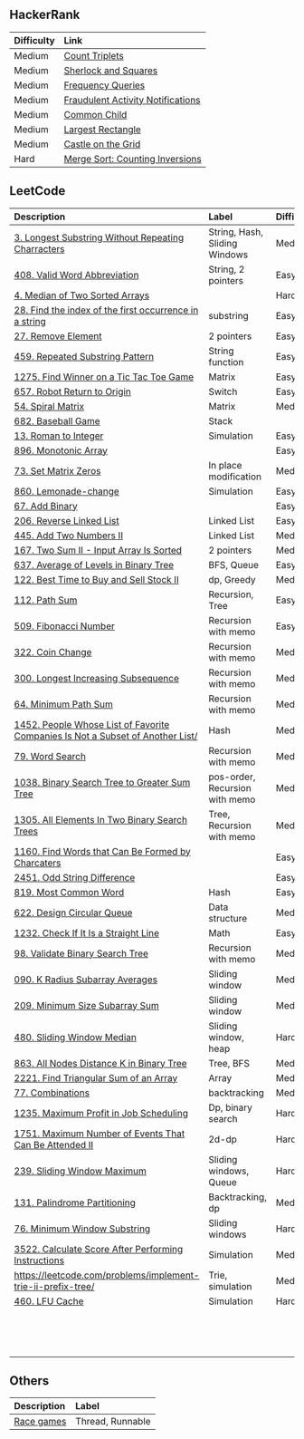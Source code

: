 
## HackerRank
|Difficulty| Link|
|:---|:---|
|Medium|[Count Triplets](hackerrank/CountTriplets.java)|
|Medium|[Sherlock and Squares](hackerrank/SherlockAndAnagrams.java)|
|Medium|[Frequency Queries](hackerrank/FreqQuery.java)|
|Medium|[Fraudulent Activity Notifications](hackerrank/FraudulentActivityNotifications.java)|
|Medium|[Common Child](hackerrank/CommonChild.java)|
|Medium|[Largest Rectangle](hackerrank/LargestRectangle.java)|
|Medium|[Castle on the Grid](hackerrank/CastleOnTheGrid.java)|
|Hard|[Merge Sort: Counting Inversions](hackerrank/CountInversions.java)|




## LeetCode  

|Description| Label | Difficulty|Solution|
|:---|:---|:---|:---|
|[3. Longest Substring Without Repeating Charracters](https://leetcode.com/problems/longest-substring-without-repeating-characters/) | String, Hash, Sliding Windows| Med| [Solution](leetcode/LongestSubstring.java)|
|[408. Valid Word Abbreviation](https://leetcode.com/problems/valid-word-abbreviation/description/)| String, 2 pointers | Easy| [Solution](leetcode/ValidWordAbbreviation.java)|
|[4. Median of Two Sorted Arrays](https://leetcode.com/problems/median-of-two-sorted-arrays/)||Hard| [Solution](leetcode/MedianSortedArray.java)|
|[28. Find the index of the first occurrence in a string](https://leetcode.com/problems/find-the-index-of-the-first-occurrence-in-a-string/)|substring|Easy| [Solution](leetcode/IndexOfFirstOccurrence.java)|
|[27. Remove Element](https://leetcode.com/problems/remove-element/)|2 pointers|Easy| [Solution](leetcode/RemoveElement.java)|
|[459. Repeated Substring Pattern](https://leetcode.com/problems/repeated-substring-pattern/)|String function|Easy| [Solution](leetcode/RepeatedSubstringPattern.java)|
|[1275. Find Winner on a Tic Tac Toe Game](https://leetcode.com/problems/find-winner-on-a-tic-tac-toe-game/)|Matrix|Easy| [Solution](leetcode/TicTacToe.java)|
|[657. Robot Return to Origin](https://leetcode.com/problems/robot-return-to-origin/)|Switch|Easy| [Solution](leetcode/RobotReturnToOrigin.java)|
|[54. Spiral Matrix](https://leetcode.com/problems/spiral-matrix/)|Matrix|Med| [Solution](leetcode/SpiralMatrix.java)|
|[682. Baseball Game](https://leetcode.com/problems/baseball-game/description/)|Stack|| [Solution](leetcode/BaseballGame.java)|
|[13. Roman to Integer](https://leetcode.com/problems/roman-to-integer/description/)|Simulation|Easy| [Solution](leetcode/RomanToInt.java)|
|[896. Monotonic Array](https://leetcode.com/problems/monotonic-array/description/)|| Easy| [Solution](leetcode/MonotonicArray.java)|
|[73. Set Matrix Zeros](https://leetcode.com/problems/set-matrix-zeroes/)|In place modification|Med| [Solution](leetcode/SetMatrixZeros.java)|
|[860. Lemonade-change](https://leetcode.com/problems/lemonade-change/)|Simulation|Easy| [Solution](leetcode/LemonadeChange.java)|
|[67. Add Binary](https://leetcode.com/problems/add-binary/)||Easy| [Solution](leetcode/AddBinary.java)|
|[206. Reverse Linked List](https://leetcode.com/problems/reverse-linked-list/)|Linked List|Easy| [Solution](leetcode/ReverseLinkedList.java)|
|[445. Add Two Numbers II](https://leetcode.com/problems/add-two-numbers-ii/description/)|Linked List|Med| [Solution](leetcode/AddTwoNumbers.java)|
|[167. Two Sum II - Input Array Is Sorted](https://leetcode.com/problems/two-sum-ii-input-array-is-sorted/)|2 pointers|Med| [Solution](leetcode/TwoSumII.java)|
|[637. Average of Levels in Binary Tree](https://leetcode.com/problems/average-of-levels-in-binary-tree/description/) |BFS, Queue| Easy| [Solution](leetcode/AverageLevelsBinaryTree.java)|
|[122. Best Time to Buy and Sell Stock II](https://leetcode.com/problems/best-time-to-buy-and-sell-stock-ii/)|dp, Greedy|Med| [Solution](leetcode/BestTimeToBuyAndSellStockII.java)|
|[112. Path Sum](https://leetcode.com/problems/path-sum/)|Recursion, Tree|Easy| [Solution](leetcode/PathSum.java)|
|[509. Fibonacci Number](https://leetcode.com/problems/fibonacci-number/)|Recursion with memo|Easy| [Solution](leetcode/FibonacciNumber.java)|
|[322. Coin Change](https://leetcode.com/problems/coin-change/)|Recursion with memo|Med| [Solution](leetcode/CoinChange.java)|
|[300. Longest Increasing Subsequence](https://leetcode.com/problems/longest-increasing-subsequence/description/)|Recursion with memo|Med| [Solution](leetcode/LongestIncreasingSubsequence.java)|
|[64. Minimum Path Sum](https://leetcode.com/problems/minimum-path-sum/)|Recursion with memo|Med| [Solution](leetcode/MinimumPathSum.java)|
|[1452. People Whose List of Favorite Companies Is Not a Subset of Another List/](https://leetcode.com/problems/people-whose-list-of-favorite-companies-is-not-a-subset-of-another-list/description/)|Hash|Med| [Solution](leetcode/PeopleWhoseFavoriteCompaniesIsNotSubset.java)|
|[79. Word Search](https://leetcode.com/problems/word-search/description/)|Recursion with memo|Med| [Solution](leetcode/WordSearch.java)|
|[1038. Binary Search Tree to Greater Sum Tree](https://leetcode.com/problems/binary-search-tree-to-greater-sum-tree/)|pos-order, Recursion with memo|Med| [Solution](leetcode/BinarySearchTreeToGreaterSumTree.java)|
|[1305. All Elements In Two Binary Search Trees](https://leetcode.com/problems/all-elements-in-two-binary-search-trees/)|Tree, Recursion with memo|Med| [Solution](leetcode/AllElementsInTwoBinarySearchTrees.java)|
|[1160. Find Words that Can Be Formed by Charcaters](https://leetcode.com/problems/find-words-that-can-be-formed-by-characters/)||Easy| [Solution](leetcode/FindWordsCanBeFormedByCharcaters.java)|
|[2451. Odd String Difference](https://leetcode.com/problems/odd-string-difference/)||Easy| [Solution](leetcode/OddStringDifference.java)|
|[819. Most Common Word](https://leetcode.com/problems/most-common-word/)|Hash|Easy| [Solution](leetcode/MostCommonWord.java)|
|[622. Design Circular Queue](https://leetcode.com/problems/design-circular-queue/)|Data structure|Med| [Solution](leetcode/MyCircularQueue.java)|
|[1232. Check If It Is a Straight Line](https://leetcode.com/problems/check-if-it-is-a-straight-line/description/)|Math|Easy| [Solution](leetcode/CheckStraightLine.java)|
|[98. Validate Binary Search Tree](https://leetcode.com/problems/validate-binary-search-tree/)|Recursion with memo|Med| [Solution](leetcode/ValidateBinarySearchTree.java)|
|[090. K Radius Subarray Averages](https://leetcode.com/problems/k-radius-subarray-averages/)|Sliding window|Med| [Solution](leetcode/KRadiusSubarrayAverages.java) |
|[209. Minimum Size Subarray Sum](https://leetcode.com/problems/minimum-size-subarray-sum/)|Sliding window|Med| [Solution](leetcode/MinimumSizeSubarraySum.java) |
|[480. Sliding Window Median](https://leetcode.com/problems/sliding-window-median/)|Sliding window, heap|Hard| [Solution](leetcode/SlidingWindowMedian.java) |
|[863. All Nodes Distance K in Binary Tree](https://leetcode.com/problems/all-nodes-distance-k-in-binary-tree/)|Tree, BFS|Med| [Solution](leetcode/AllNodesDistanceKBinaryTree.java) |
|[2221. Find Triangular Sum of an Array](https://leetcode.com/problems/find-triangular-sum-of-an-array/)|Array|Med| [Solution](leetcode/TriangularSum.java) |
|[77. Combinations](https://leetcode.com/problems/combinations/)|backtracking|Med| [Solution](leetcode/) |
|[1235. Maximum Profit in Job Scheduling](https://leetcode.com/problems/maximum-profit-in-job-scheduling/)|Dp, binary search|Hard| [Solution](leetcode/MaxProfitInJobScheduling.java) |
|[1751. Maximum Number of Events That Can Be Attended II](https://leetcode.com/problems/maximum-number-of-events-that-can-be-attended-ii/)|2d-dp|Hard| [Solution](leetcode/MaximumNumberEventsCanBeAttendedII.java) |
|[239. Sliding Window Maximum](https://leetcode.com/problems/sliding-window-maximum/)|Sliding windows, Queue|Hard| [Solution](leetcode/SlidingWindowMaximun.java) |
|[131. Palindrome Partitioning](https://leetcode.com/problems/palindrome-partitioning/)|Backtracking, dp|Medium| [Solution](leetcode/PalindromePartitioning.java) |
|[76. Minimum Window Substring](https://leetcode.com/problems/minimum-window-substring/)|Sliding windows|Hard| [Solution](leetcode/MinimumWindowSubstring.java) |
|[3522. Calculate Score After Performing Instructions](https://leetcode.com/problems/calculate-score-after-performing-instructions/)|Simulation|Med| [Solution](leetcode/CalculateScoreAfterPerformingInstructions.java) |
|https://leetcode.com/problems/implement-trie-ii-prefix-tree/|Trie, simulation|Med| [Solution](leetcode/ImplementTrie.java) |
|[460. LFU Cache](https://leetcode.com/problems/lfu-cache/)|Simulation|Hard| [Solution](leetcode/LFUCache.java) |
|||| [Solution](leetcode/) |
|||| [Solution](leetcode/) |
|||| [Solution](leetcode/) |
||||  |





## Others

|Description | Label |  
|:---|:---|
|[Race games](practice/MultiThread.java) | Thread, Runnable
